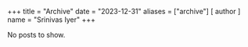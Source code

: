 +++
title = "Archive"
date = "2023-12-31"
aliases = ["archive"]
[ author ]
  name = "Srinivas Iyer"
+++

No posts to show. 
 


